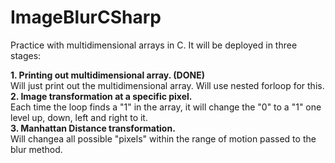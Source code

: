 # ImageBlurCSharp
Practice with multidimensional arrays in C. It will be deployed in three stages: <br />

<b>1. Printing out multidimensional array. (DONE)</b> <br />
Will just print out the multidimensional array. Will use nested forloop for this.<br />
<b>2. Image transformation at a specific pixel.</b><br />
Each time the loop finds a "1" in the array, it will change the "0" to a "1" one level up, down, left and right to it. <br />
<b>3. Manhattan Distance transformation.</b><br />
Will changea all possible "pixels" within the range of motion passed to the blur method.
